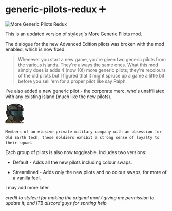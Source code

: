 # generic-pilots-redux ➕

![More Generic Pilots Redux](https://cdn.discordapp.com/attachments/899045757586399254/1197884367293403197/Group_38_1.png)

This is an updated version of stylesrj's [More Generic Pilots](https://subsetgames.com/forum/viewtopic.php?f=25&t=34239) mod.  

The dialogue for the new Advanced Edition pilots was broken with the mod enabled, which is now fixed. 

> Whenever you start a new game, you're given two generic pilots from the various islands. They're always the same ones. 
What this mod simply does is adds 4 (now 10!) more generic pilots; they're recolours of the old pilots but I figured that it might spruce up a game a little bit before you sell 'em for a proper pilot like say Ralph.

I've also added a new generic pilot - the corporate merc, who's unaffiliated with any existing island (much like the new pilots).

![pilot image](More%20Generic%20Pilots%20Redux/mods/Corporate%20Mercenaries/img/portraits/npcs/merc1.png)

```Members of an elusive private military company with an obsession for Old Earth tech, these soldiers exhibit a strong sense of loyalty to their squad.```

Each group of pilots is also now toggleable. Includes two versions:

* Default - Adds all the new pilots including colour swaps.

* Streamlined - Adds only the new pilots and no colour swaps, for more of a vanilla feel.

I may add more later.

*credit to stylesrj for making the original mod / giving me permission to update it, and ITB discord guys for spriting help*

